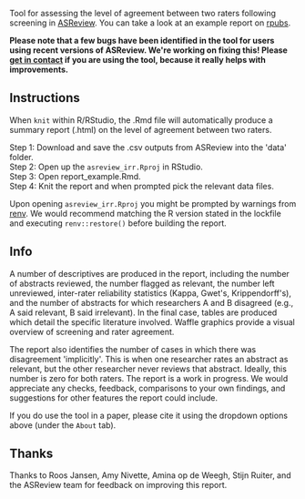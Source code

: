 Tool for assessing the level of agreement between two raters following screening in [ASReview](https://asreview.nl/). You can take a look at an example report on [rpubs](https://rpubs.com/langton_/asreview_report_example).

**Please note that a few bugs have been identified in the tool for users using recent versions of ASReview. We're working on fixing this! Please [get in contact](https://www.samlangton.info/) if you are using the tool, because it really helps with improvements.**

## Instructions

When `knit` within R/RStudio, the .Rmd file will automatically produce a summary report (.html) on the level of agreement between two raters.

Step 1: Download and save the .csv outputs from ASReview into the 'data' folder.  
Step 2: Open up the `asreview_irr.Rproj` in RStudio.  
Step 3: Open report_example.Rmd.  
Step 4: Knit the report and when prompted pick the relevant data files.  

Upon opening `asreview_irr.Rproj` you might be prompted by warnings from [renv](https://rstudio.github.io/renv/articles/renv.html). We would recommend matching the R version stated in the lockfile and executing `renv::restore()` before building the report.

## Info

A number of descriptives are produced in the report, including the number of abstracts reviewed, the number flagged as relevant, the number left unreviewed, inter-rater reliability statistics (Kappa, Gwet's, Krippendorff's), and the number of abstracts for which researchers A and B disagreed (e.g., A said relevant, B said irrelevant). In the final case, tables are produced which detail the specific literature involved. Waffle graphics provide a visual overview of screening and rater agreement.

The report also identifies the number of cases in which there was disagreement 'implicitly'. This is when one researcher rates an abstract as relevant, but the other researcher never reviews that abstract. Ideally, this number is zero for both raters.
The report is a work in progress. We would appreciate any checks, feedback, comparisons to your own findings, and suggestions for other features the report could include.

If you do use the tool in a paper, please cite it using the dropdown options above (under the `About` tab).

## Thanks

Thanks to Roos Jansen, Amy Nivette, Amina op de Weegh, Stijn Ruiter, and the ASReview team for feedback on improving this report.

